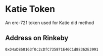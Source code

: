 # Katie Token

An erc-721 token used for Katie did method

## Address on Rinkeby

`0xD4aDB60163f0c2cDfC735871E46C1d88362E3991`
